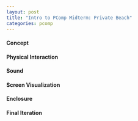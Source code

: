 ```yaml
---
layout: post
title: "Intro to PComp Midterm: Private Beach"
categories: pcomp
---
```


#### Concept ####
#### Physical Interaction ####
#### Sound ####
#### Screen Visualization ####
#### Enclosure ####
#### Final Iteration ####
